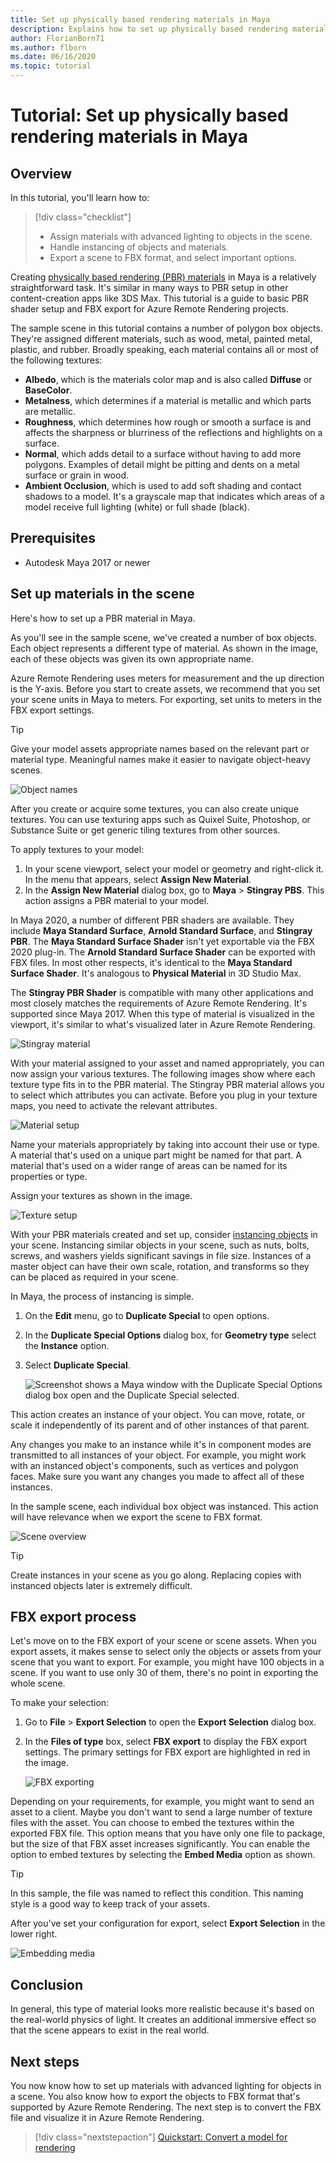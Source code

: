 ```yaml
---
title: Set up physically based rendering materials in Maya
description: Explains how to set up physically based rendering materials in Maya and export them into FBX format.
author: FlorianBorn71
ms.author: flborn
ms.date: 06/16/2020
ms.topic: tutorial
---
```

# Tutorial: Set up physically based rendering materials in Maya

## Overview
In this tutorial, you'll learn how to:

> [!div class="checklist"]
>
> * Assign materials with advanced lighting to objects in the scene.
> * Handle instancing of objects and materials.
> * Export a scene to FBX format, and select important options.

Creating [physically based rendering (PBR) materials](../../overview/features/pbr-materials.md) in Maya is a relatively straightforward task. It's similar in many ways to PBR setup in other content-creation apps like 3DS Max. This tutorial is a guide to basic PBR shader setup and FBX export for Azure Remote Rendering projects. 

The sample scene in this tutorial contains a number of polygon box objects. They're assigned different materials, such as wood, metal, painted metal, plastic, and rubber. Broadly speaking, each material contains all or most of the following textures:

* **Albedo**, which is the materials color map and is also called **Diffuse** or **BaseColor**.
* **Metalness**, which determines if a material is metallic and which parts are metallic. 
* **Roughness**, which determines how rough or smooth a surface is and affects the sharpness or blurriness of the reflections and highlights on a surface.
* **Normal**, which adds detail to a surface without having to add more polygons. Examples of detail might be pitting and dents on a metal surface or grain in wood.
* **Ambient Occlusion**, which is used to add soft shading and contact shadows to a model. It's a grayscale map that indicates which areas of a model receive full lighting (white) or full shade (black). 

## Prerequisites
* Autodesk Maya 2017 or newer

## Set up materials in the scene
Here's how to set up a PBR material in Maya.

As you'll see in the sample scene, we've created a number of box objects. Each object represents a different type of material. As shown in the image, each of these objects was given its own appropriate name.

Azure Remote Rendering uses meters for measurement and the up direction is the Y-axis. Before you start to create assets, we recommend that you set your scene units in Maya to meters. For exporting, set units to meters in the FBX export settings.

> [!TIP]
> Give your model assets appropriate names based on the relevant part or material type. Meaningful names make it easier to navigate object-heavy scenes.

![Object names](media/object-names.jpg)

After you create or acquire some textures, you can also create unique textures. You can use texturing apps such as Quixel Suite, Photoshop, or Substance Suite or get generic tiling textures from other sources.

To apply textures to your model:

1. In your scene viewport, select your model or geometry and right-click it. In the menu that appears, select **Assign New Material**.
1. In the **Assign New Material** dialog box, go to **Maya** > **Stingray PBS**. This action assigns a PBR material to your model. 

In Maya 2020, a number of different PBR shaders are available. They include **Maya Standard Surface**, **Arnold Standard Surface**, and **Stingray PBR**. The **Maya Standard Surface Shader** isn't yet exportable via the FBX 2020 plug-in. The **Arnold Standard Surface Shader** can be exported with FBX files. In most other respects, it's identical to the **Maya Standard Surface Shader**. It's analogous to **Physical Material** in 3D Studio Max.

The **Stingray PBR Shader** is compatible with many other applications and most closely matches the requirements of Azure Remote Rendering. It's supported since Maya 2017. When this type of material is visualized in the viewport, it's similar to what's visualized later in Azure Remote Rendering.

![Stingray material](media/stingray-material.jpg)

With your material assigned to your asset and named appropriately, you can now assign your various textures. The following images show where each texture type fits in to the PBR material. The Stingray PBR material allows you to select which attributes you can activate. Before you plug in your texture maps, you need to activate the relevant attributes.

![Material setup](media/material-setup.jpg)

Name your materials appropriately by taking into account their use or type. A material that's used on a unique part might be named for that part. A material that's used on a wider range of areas can be named for its properties or type.

Assign your textures as shown in the image.

![Texture setup](media/texture-setup.jpg)

With your PBR materials created and set up, consider [instancing objects](../../how-tos/conversion/configure-model-conversion.md#instancing) in your scene. Instancing similar objects in your scene, such as nuts, bolts, screws, and washers yields significant savings in file size. Instances of a master object can have their own scale, rotation, and transforms so they can be placed as required in your scene. 

In Maya, the process of instancing is simple.

1. On the **Edit** menu, go to **Duplicate Special** to open options.
1. In the **Duplicate Special Options** dialog box, for **Geometry type** select the **Instance** option. 
1. Select **Duplicate Special**.

   ![Screenshot shows a Maya window with the Duplicate Special Options dialog box open and the Duplicate Special selected.](media/instancing.jpg)

This action creates an instance of your object. You can move, rotate, or scale it independently of its parent and of other instances of that parent. 

Any changes you make to an instance while it's in component modes are transmitted to all instances of your object. For example, you might work with an instanced object's components, such as vertices and polygon faces. Make sure you want any changes you made to affect all of these instances. 

In the sample scene, each individual box object was instanced. This action will have relevance when we export the scene to FBX format.

![Scene overview](media/scene-overview.jpg)

> [!TIP]
> Create instances in your scene as you go along. Replacing copies with instanced objects later is extremely difficult. 

## FBX export process

Let's move on to the FBX export of your scene or scene assets. When you export assets, it makes sense to select only the objects or assets from your scene that you want to export. For example, you might have 100 objects in a scene. If you want to use only 30 of them, there's no point in exporting the whole scene. 

To make your selection:

1. Go to **File** > **Export Selection** to open the **Export Selection** dialog box.
1. In the **Files of type** box, select **FBX export** to display the FBX export settings. The primary settings for FBX export are highlighted in red in the image.

   ![FBX exporting](media/FBX-exporting.jpg)

Depending on your requirements, for example, you might want to send an asset to a client. Maybe you don't want to send a large number of texture files with the asset. You can choose to embed the textures within the exported FBX file. This option means that you have only one file to package, but the size of that FBX asset increases significantly. You can enable the option to embed textures by selecting the **Embed Media** option as shown.

> [!TIP]
> In this sample, the file was named to reflect this condition. This naming style is a good way to keep track of your assets. 

After you've set your configuration for export, select **Export Selection** in the lower right.

![Embedding media](media/embedding-media.jpg)

## Conclusion

In general, this type of material looks more realistic because it's based on the real-world physics of light. It creates an additional immersive effect so that the scene appears to exist in the real world.

## Next steps

You now know how to set up materials with advanced lighting for objects in a scene. You also know how to export the objects to FBX format that's supported by Azure Remote Rendering. The next step is to convert the FBX file and visualize it in Azure Remote Rendering.

> [!div class="nextstepaction"]
> [Quickstart: Convert a model for rendering](../../quickstarts\convert-model.md)